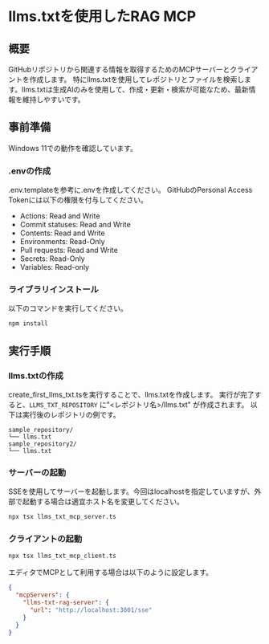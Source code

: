 # llms.txtを使用したRAG MCP

## 概要
GitHubリポジトリから関連する情報を取得するためのMCPサーバーとクライアントを作成します。
特にllms.txtを使用してレポジトリとファイルを検索します。llms.txtは生成AIのみを使用して、作成・更新・検索が可能なため、最新情報を維持しやすいです。


## 事前準備
Windows 11での動作を確認しています。

### .envの作成
.env.templateを参考に.envを作成してください。
GitHubのPersonal Access Tokenには以下の権限を付与してください。
- Actions: Read and Write
- Commit statuses: Read and Write
- Contents: Read and Write
- Environments: Read-Only
- Pull requests: Read and Write
- Secrets: Read-Only
- Variables: Read-only

### ライブラリインストール
以下のコマンドを実行してください。
```bash
npm install
```


## 実行手順
### llms.txtの作成
create_first_llms_txt.tsを実行することで、llms.txtを作成します。
実行が完了すると、`LLMS_TXT_REPOSITORY` に"<レポジトリ名>/llms.txt" が作成されます。
以下は実行後のレポジトリの例です。
```
sample_repository/
└── llms.txt
sample_repository2/
└── llms.txt
```

### サーバーの起動
SSEを使用してサーバーを起動します。今回はlocalhostを指定していますが、外部で起動する場合は適宜ホスト名を変更してください。
```bash
npx tsx llms_txt_mcp_server.ts
```

### クライアントの起動
```bash
npx tsx llms_txt_mcp_client.ts
```

エディタでMCPとして利用する場合は以下のように設定します。
```json
{
  "mcpServers": {
    "llms-txt-rag-server": {
      "url": "http://localhost:3001/sse"
    }
  }
}
```
